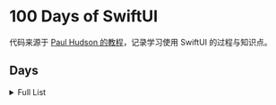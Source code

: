 # 100 Days of SwiftUI

代码来源于 [Paul Hudson 的教程](https://www.hackingwithswift.com/100/swiftui)，记录学习使用 SwiftUI 的过程与知识点。

## Days

<details>
<summary>Full List</summary>

- **Day 01:** [_Project 1: WeSplit_ (Part One)](.day-01/README.md)
- **Day 02:** [_Project 1: WeSplit_ (Part Two)](.day-02/README.md)